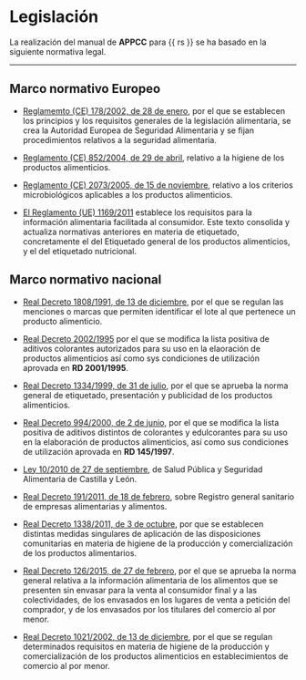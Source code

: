 # Legislación

La realización del manual de **APPCC** para {{ rs }} se ha basado en la siguiente normativa legal.

______________________________________________________________________

## Marco normativo Europeo

- [Reglamemto (CE) 178/2002, de 28 de enero](<>), por el que se establecen los principios y los requisitos generales de la legislación alimentaria, se crea la Autoridad Europea de Seguridad Alimentaria y se fijan procedimientos relativos a
  la seguridad alimentaria.

- [Reglamento (CE) 852/2004, de 29 de abril](<>), relativo a la higiene de los productos alimenticios.

- [Reglamento (CE) 2073/2005, de 15 de noviembre](<>), relativo a los criterios microbiológicos aplicables a los productos alimenticios.

- [El Reglamento (UE) 1169/2011](<>) establece los requisitos para la información alimentaria facilitada al consumidor. Este texto consolida y actualiza normativas anteriores en materia de etiquetado, concretamente el del Etiquetado general de los productos alimenticios, y el del etiquetado nutricional.

## Marco normativo nacional

- [Real Decreto 1808/1991, de 13 de diciembre](<>), por el que se regulan las menciones o marcas que permiten identificar el lote al que pertenece un producto alimenticio.

- [Real Decreto 2002/1995](<>) por el que se modifica la lista positiva de aditivos colorantes autorizados para su uso en la elaoración de productos alimenticios así como sys condiciones de utilización aprovada en **RD 2001/1995**.

- [Real Decreto 1334/1999, de 31 de julio](<>), por el que se aprueba la norma general de etiquetado, presentación y publicidad de los productos alimenticios.

- [Real Decreto 994/2000, de 2 de junio](<>), por el que se modifica la lista positiva de aditivos distintos de colorantes y edulcorantes para su uso en la elaboración de productos alimenticios, así como sus condiciones de utilización aprovada en **RD 145/1997**.

- [Ley 10/2010 de 27 de septiembre](http://www.boe.es/buscar/doc.php?id=BOE-A-2010-17980), de Salud Pública y Seguridad Alimentaria de Castilla y León.

- [Real Decreto 191/2011, de 18 de febrero](http://www.boe.es/buscar/doc.php?id=BOE-A-2013-7749), sobre Registro general sanitario de empresas alimentarias y alimentos.

- [Real Decreto 1338/2011, de 3 de octubre](<>), por que se establecen distintas medidas singulares de aplicación de las disposiciones comunitarias en materia de higiene de la producción y comercialización de los productos alimentarios.

- [Real Decreto 126/2015, de 27 de febrero](https://www.boe.es/diario_boe/txt.php?id=BOE-A-2015-2293), por el que se aprueba la norma general relativa a la información alimentaria de los alimentos que se presenten sin envasar para la venta al consumidor final y a las colectividades, de los envasados en los lugares de venta a petición del comprador, y de los envasados por los titulares del comercio al por menor.

- [Real Decreto 1021/2002, de 13 de diciembre](https://www.boe.es/buscar/act.php?id=BOE-A-2022-21681), por el que se regulan determinados requisitos en materia de higiene de la producción y comercialización de los productos alimenticios en establecimientos de comercio al por menor.
